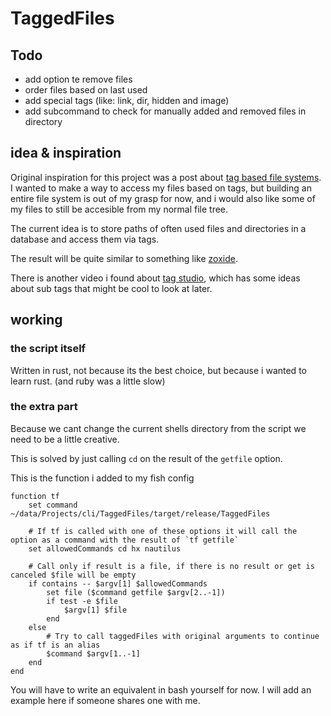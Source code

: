 # TaggedFiles

## Todo

- add option te remove files
- order files based on last used
- add special tags (like: link, dir, hidden and image)
- add subcommand to check for manually added and removed files in directory

## idea & inspiration
Original inspiration for this project was a post about [tag based file systems](https://garrit.xyz/posts/2024-04-02-fuck-trees-use-tags).
I wanted to make a way to access my files based on tags, but building an entire file system is out of my grasp for now, and i would also like some of my files to still be accesible from my normal file tree.

The current idea is to store paths of often used files and directories in a database and access them via tags.

The result will be quite similar to something like [zoxide](https://github.com/ajeetdsouza/zoxide).

There is another video i found about [tag studio](https://www.youtube.com/watch?v=wTQeMkYRMcw&t=3s), which has some ideas about sub tags that might be cool to look at later.

## working

### the script itself
Written in rust, not because its the best choice, but because i wanted to learn rust. (and ruby was a little slow)

### the extra part
Because we cant change the current shells directory from the script we need to be a little creative.

This is solved by just calling `cd` on the result of the `getfile` option.

This is the function i added to my fish config
```fish
function tf
    set command ~/data/Projects/cli/TaggedFiles/target/release/TaggedFiles

    # If tf is called with one of these options it will call the option as a command with the result of `tf getfile`
    set allowedCommands cd hx nautilus

    # Call only if result is a file, if there is no result or get is canceled $file will be empty
    if contains -- $argv[1] $allowedCommands
        set file ($command getfile $argv[2..-1])
        if test -e $file
            $argv[1] $file
        end
    else
        # Try to call taggedFiles with original arguments to continue as if tf is an alias
        $command $argv[1..-1]
    end
end
```

You will have to write an equivalent in bash yourself for now. I will add an example here if someone shares one with me.
